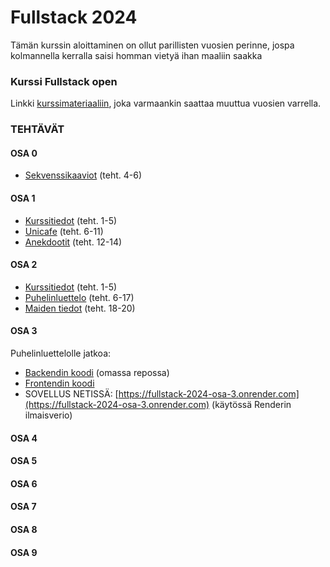 # Fullstack 2024
Tämän kurssin aloittaminen on ollut parillisten vuosien perinne, jospa kolmannella kerralla saisi homman vietyä ihan maaliin saakka

### Kurssi Fullstack open
Linkki [kurssimateriaaliin](https://fullstackopen.com/), joka varmaankin saattaa muuttua vuosien varrella.

### TEHTÄVÄT

#### OSA 0
* [Sekvenssikaaviot](https://github.com/ellikiiski/Fullstack-2024/tree/main/Osa%200) (teht. 4-6)

#### OSA 1
* [Kurssitiedot](https://github.com/ellikiiski/Fullstack-2024/tree/main/Osa%201/Kurssitiedot) (teht. 1-5)
* [Unicafe](https://github.com/ellikiiski/Fullstack-2024/tree/main/Osa%201/Unicafe) (teht. 6-11)
* [Anekdootit](https://github.com/ellikiiski/Fullstack-2024/tree/main/Osa%201/Anekdootit) (teht. 12-14)

#### OSA 2
* [Kurssitiedot](https://github.com/ellikiiski/Fullstack-2024/tree/main/Osa%202/Kurssitiedot) (teht. 1-5)
* [Puhelinluettelo](https://github.com/ellikiiski/Fullstack-2024/tree/main/Osa%202/Puhelinluettelo) (teht. 6-17)
* [Maiden tiedot](https://github.com/ellikiiski/Fullstack-2024/tree/main/Osa%202/Maiden%20tiedot) (teht. 18-20)

#### OSA 3
Puhelinluettelolle jatkoa:
* [Backendin koodi](https://github.com/ellikiiski/Fullstack-2024-Osa-3) (omassa repossa)
* [Frontendin koodi](https://github.com/ellikiiski/Fullstack-2024/tree/main/Osa%203)
* SOVELLUS NETISSÄ: [https://fullstack-2024-osa-3.onrender.com](https://fullstack-2024-osa-3.onrender.com) (käytössä Renderin ilmaisverio)

#### OSA 4
#### OSA 5
#### OSA 6
#### OSA 7
#### OSA 8
#### OSA 9
